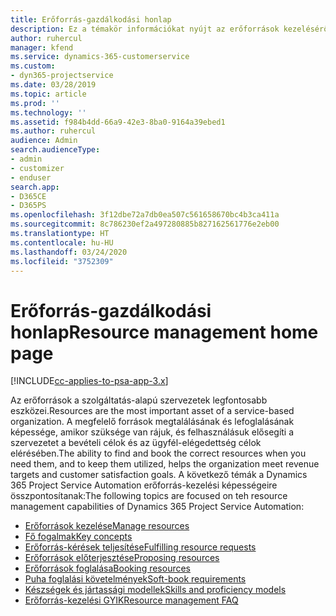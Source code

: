 ```yaml
---
title: Erőforrás-gazdálkodási honlap
description: Ez a témakör információkat nyújt az erőforrások kezeléséről.
author: ruhercul
manager: kfend
ms.service: dynamics-365-customerservice
ms.custom:
- dyn365-projectservice
ms.date: 03/28/2019
ms.topic: article
ms.prod: ''
ms.technology: ''
ms.assetid: f984b4dd-66a9-42e3-8ba0-9164a39ebed1
ms.author: ruhercul
audience: Admin
search.audienceType:
- admin
- customizer
- enduser
search.app:
- D365CE
- D365PS
ms.openlocfilehash: 3f12dbe72a7db0ea507c561658670bc4b3ca411a
ms.sourcegitcommit: 8c786230ef2a497280885b827162561776e2eb00
ms.translationtype: HT
ms.contentlocale: hu-HU
ms.lasthandoff: 03/24/2020
ms.locfileid: "3752309"
---
```

# <a name="resource-management-home-page"></a><span data-ttu-id="94dde-103">Erőforrás-gazdálkodási honlap</span><span class="sxs-lookup"><span data-stu-id="94dde-103">Resource management home page</span></span>

[!INCLUDE[cc-applies-to-psa-app-3.x](../includes/cc-applies-to-psa-app-3x.md)]

<span data-ttu-id="94dde-104">Az erőforrások a szolgáltatás-alapú szervezetek legfontosabb eszközei.</span><span class="sxs-lookup"><span data-stu-id="94dde-104">Resources are the most important asset of a service-based organization.</span></span> <span data-ttu-id="94dde-105">A megfelelő források megtalálásának és lefoglalásának képessége, amikor szüksége van rájuk, és felhasználásuk elősegíti a szervezetet a bevételi célok és az ügyfél-elégedettség célok elérésében.</span><span class="sxs-lookup"><span data-stu-id="94dde-105">The ability to find and book the correct resources when you need them, and to keep them utilized, helps the organization meet revenue targets and customer satisfaction goals.</span></span> <span data-ttu-id="94dde-106">A következő témák a Dynamics 365 Project Service Automation erőforrás-kezelési képességeire összpontosítanak:</span><span class="sxs-lookup"><span data-stu-id="94dde-106">The following topics are focused on teh resource management capabilities of Dynamics 365 Project Service Automation:</span></span>

- [<span data-ttu-id="94dde-107">Erőforrások kezelése</span><span class="sxs-lookup"><span data-stu-id="94dde-107">Manage resources</span></span>](manage-resources.md)
- [<span data-ttu-id="94dde-108">Fő fogalmak</span><span class="sxs-lookup"><span data-stu-id="94dde-108">Key concepts</span></span>](reports-key-concepts.md)
- [<span data-ttu-id="94dde-109">Erőforrás-kérések teljesítése</span><span class="sxs-lookup"><span data-stu-id="94dde-109">Fulfilling resource requests</span></span>](resource-management-fulfill-requests.md)
- [<span data-ttu-id="94dde-110">Erőforrások előterjesztése</span><span class="sxs-lookup"><span data-stu-id="94dde-110">Proposing resources</span></span>](resource-management-propose-resources.md)
- [<span data-ttu-id="94dde-111">Erőforrások foglalása</span><span class="sxs-lookup"><span data-stu-id="94dde-111">Booking resources</span></span>](resource-management-book-resources-scheduleboard.md)
- [<span data-ttu-id="94dde-112">Puha foglalási követelmények</span><span class="sxs-lookup"><span data-stu-id="94dde-112">Soft-book requirements</span></span>](resource-management-softbook-requirements.md)
- [<span data-ttu-id="94dde-113">Készségek és jártassági modellek</span><span class="sxs-lookup"><span data-stu-id="94dde-113">Skills and proficiency models</span></span>](resource-management-skills-proficiency.md)
- [<span data-ttu-id="94dde-114">Erőforrás-kezelési GYIK</span><span class="sxs-lookup"><span data-stu-id="94dde-114">Resource management FAQ</span></span>](resource-management-faq.md)
